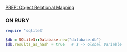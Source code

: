 [PREP: Object Relational Mapping](https://github.com/sf-sea-lions-2017/phase-1-guide/blob/sf/readings/object-relational-mapping/README.md)

### ON RUBY
```ruby
require 'sqlite3'

$db = SQLite3::Database.new("database.db")   
$db.results_as_hash = true   # $ -> Global Variable

```

